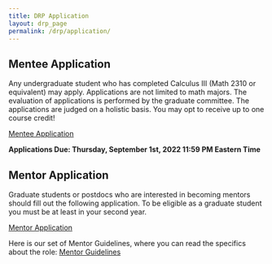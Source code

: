 ```yaml
---
title: DRP Application 
layout: drp_page
permalink: /drp/application/
---
```


<h2 class="mb-3">Mentee Application</h2>

Any undergraduate student who has completed Calculus III (Math 2310 or equivalent)
may apply. Applications are not limited to math majors. The evaluation
of applications is performed by the graduate committee. The
applications are judged on a holistic basis. You may opt to receive up to one course credit!

[Mentee Application](https://docs.google.com/forms/d/e/1FAIpQLSfk4aGziTMd5PX0Qzb4JFxLH7YWKQzSltPCZN-zKrHucpBq7w/viewform?usp=sf_link)

**Applications Due: Thursday, September 1st, 2022 11:59 PM Eastern Time**

<h2 class="mb-3">Mentor Application</h2>

Graduate students or postdocs who are interested in becoming mentors should fill
out the following application. To be eligible as a graduate student you must be at least in your second year.

[Mentor Application](https://docs.google.com/forms/d/e/1FAIpQLScqbBTGPzrnCWVJx9QW6iA_g7YL8IY4zDCm-pzPIHr2M3mOdQ/viewform?usp=sf_link)

Here is our set of Mentor Guidelines, where you can read the specifics about the role: [Mentor Guidelines](https://github.com/AlecTraas/uva-math-code/files/9378120/Mentor.Guidelines-1.pdf)